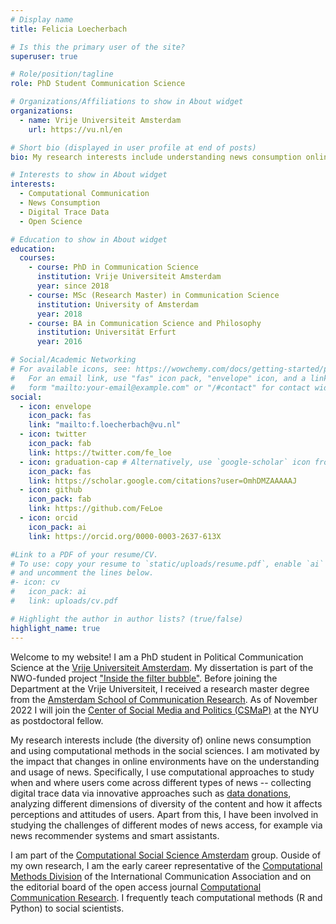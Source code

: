 ```yaml
---
# Display name
title: Felicia Loecherbach

# Is this the primary user of the site?
superuser: true

# Role/position/tagline
role: PhD Student Communication Science

# Organizations/Affiliations to show in About widget
organizations:
  - name: Vrije Universiteit Amsterdam
    url: https://vu.nl/en

# Short bio (displayed in user profile at end of posts)
bio: My research interests include understanding news consumption online making use of theories from political communication and journalism. I use computational methods to study digital trace data. Only publishing research and tools open source.

# Interests to show in About widget
interests:
  - Computational Communication
  - News Consumption
  - Digital Trace Data
  - Open Science

# Education to show in About widget
education:
  courses:
    - course: PhD in Communication Science
      institution: Vrije Universiteit Amsterdam
      year: since 2018
    - course: MSc (Research Master) in Communication Science
      institution: University of Amsterdam
      year: 2018
    - course: BA in Communication Science and Philosophy
      institution: Universität Erfurt
      year: 2016

# Social/Academic Networking
# For available icons, see: https://wowchemy.com/docs/getting-started/page-builder/#icons
#   For an email link, use "fas" icon pack, "envelope" icon, and a link in the
#   form "mailto:your-email@example.com" or "/#contact" for contact widget.
social:
  - icon: envelope
    icon_pack: fas
    link: "mailto:f.loecherbach@vu.nl"
  - icon: twitter
    icon_pack: fab
    link: https://twitter.com/fe_loe
  - icon: graduation-cap # Alternatively, use `google-scholar` icon from `ai` icon pack
    icon_pack: fas
    link: https://scholar.google.com/citations?user=OmhDMZAAAAAJ
  - icon: github
    icon_pack: fab
    link: https://github.com/FeLoe
  - icon: orcid
    icon_pack: ai
    link: https://orcid.org/0000-0003-2637-613X

#Link to a PDF of your resume/CV.
# To use: copy your resume to `static/uploads/resume.pdf`, enable `ai` icons in `params.toml`,
# and uncomment the lines below.
#- icon: cv
#   icon_pack: ai
#   link: uploads/cv.pdf

# Highlight the author in author lists? (true/false)
highlight_name: true
---
```


Welcome to my website! I am a PhD student in Political Communication Science at the [Vrije Universiteit Amsterdam](https://research.vu.nl/en/persons/felicia-loecherbach). My dissertation is part of the NWO-funded project ["Inside the filter bubble"](http://ccs.amsterdam/projects/jeds-tracking-the-filter-bubble/). Before joining the Department at the Vrije Universiteit, I received a research master degree from the [Amsterdam School of Communication Research](https://ascor.uva.nl). As of November 2022 I will join the [Center of Social Media and Politics (CSMaP)](https://csmapnyu.org) at the NYU as postdoctoral fellow.

My research interests include (the diversity of) online news consumption and using computational methods in the social sciences. I am motivated by the impact that changes in online environments have on the understanding and usage of news. Specifically, I use computational approaches to study when and where users come across different types of news -- collecting digital trace data via innovative approaches such as [data donations](https://github.com/uvacw/osd2f), analyzing different dimensions of diversity of the content and how it affects perceptions and attitudes of users. Apart from this, I have been involved in studying the challenges of different modes of news access, for example via news recommender systems and smart assistants.

I am part of the [Computational Social Science Amsterdam](http://ccs.amsterdam) group. Ouside of my own research, I am the early career representative of the [Computational Methods Division](https://www.icahdq.org/group/compmethds) of the International Communication Association and on the editorial board of the open access journal [Computational Communication Research](https://computationalcommunication.org/ccr). I frequently teach computational methods (R and Python) to social scientists.
